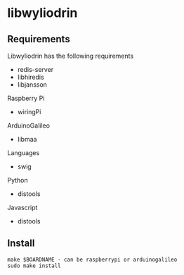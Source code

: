 libwyliodrin
============


Requirements
------------
Libwyliodrin has the following requirements
  * redis-server
  * libhiredis
  * libjansson

Raspberry Pi
  * wiringPi

ArduinoGalileo
  * libmaa

Languages
  * swig

Python
  * distools

Javascript
  * distools


Install
-------

    make $BOARDNAME - can be raspberrypi or arduinogalileo
    sudo make install
  

      

